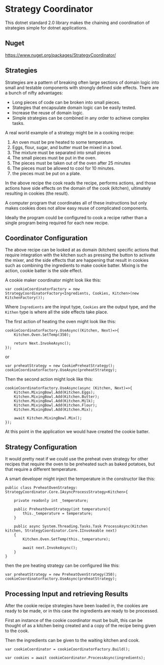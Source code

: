 # Strategy Coordinator

This dotnet standard 2.0 library makes the chaining and coordination of strategies simple for dotnet applications.

## Nuget
https://www.nuget.org/packages/StrategyCoordinator/ 


## Strategies
Strategies are a pattern of breaking often large sections of domain logic into small and testable components with strongly defined side effects. There are a bunch of nifty advantages:

* Long pieces of code can be broken into small pieces.
* Stategies that encapsulate domain logic can be easily tested.
* Increase the reuse of domain logic.
* Simple strategies can be combined in any order to achieve complex tasks.

A real world example of a strategy might be in a cooking recipe:
 
 1. An oven must be pre heated to some temperature.
 1. Eggs, flour, sugar, and butter must be mixed in a bowl.
 1. The mixture must be separated into small pieces
 1. The small pieces must be put in the oven.
 1. The pieces must be taken out of the oven after 25 minutes
 1. The pieces must be allowed to cool for 10 minutes.
 1. the pieces must be put on a plate.

In the above recipe the cook reads the recipe, performs actions, and those actions have side effects on the domain of the cook (kitchen), ultimately resulting in cookies (the result).

 A computer program that coordinates all of these instructions but only makes cookies does not allow easy reuse of complicated components.

 Ideally the program could be configured to cook a recipe rather than a single program being required for each new recipe.

## Coordinator Configuration

The above recipe can be looked at as domain (kitchen) specific actions that require integration with the kitchen such as pressing the button to activate the mixer, and the side effects that are happening that result in cookies such as combining the ingredients to make cookie batter. Mixing is the action, cookie batter is the side effect.

A cookie maker coordinator might look like this:

```
var cookieCoordinatorFactory = new StrategyCoordinatorFactory<Ingredients, Cookies, Kitchen>(new KitchenFactory());
```

Where ```Ingredients``` are the input type, ```Cookies``` are the output type, and the ```Kithen``` type is where all the side effects take place.

The first action of heating the oven might look like this:

```
cookieCoordinatorFactory.UseAsync((Kitchen, Next)=>{
    Kitchen.Oven.SetTemp(350);

    return Next.InvokeAsync();
});
```

or 

```
var preheatStrategy = new CookiePreheatStrategy();
cookieCoordinatorFactory.UseAsync(preheatStrategy);
```

Then the second action might look like this:

```
cookieCoordinatorFactory.UseAsync(async (Kitchen, Next)=>{
    Kitchen.MixingBowl.Add(Kitchen.Eggs);
    Kitchen.MixingBowl.Add(Kitchen.Butter);
    Kitchen.MixingBowl.Add(Kitchen.Milk);
    Kitchen.MixingBowl.Add(Kitchen.Flour);
    Kitchen.MixingBowl.Add(Kitchen.Mix);

    await Kitchen.MixingBowl.Mix();
});
```

At this point in the application we would have created the cookie batter.

## Strategy Configuration

It would pretty neat if we could use the preheat oven strategy for other recipes that require the oven to be preheated such as baked potatoes, but that require a different temperature.

A smart developer might inject the temperature in the constructor like this:

```
public class PreheatOvenStrategy: StrategyCoordinator.Core.IAsyncProcessStrategy<Kitchen>{

    private readonly int _temperature;

    public PreheatOvenStrategy(int temperature){
        this._temperature = temperature;
    }

    public async System.Threading.Tasks.Task ProcessAsync(Kitchen kitchen, StrategyCoordinator.Core.IInvokeable next)
    {
        Kitchen.Oven.SetTemp(this._temperature);

        await next.InvokeAsync();
    }
}
```

then the pre heating strategy can be configured like this:

```
var preheatStrategy = new PreheatOvenStrategy(350);
cookieCoordinatorFactory.UseAsync(preheatStrategy);
```

## Processing Input and retrieving Results

After the cookie recipe strategies have been loaded in, the cookies are ready to be made, or in this case the ingredients are ready to be processed.

First an instance of the cookie coordinator must be built, this can be thought of as a kitchen being created and a copy of the recipe being given to the cook.  

Then the ingredients can be given to the waiting kitchen and cook.

```
var cookieCoordinator = cookieCoordinatorFactory.Build();

var cookies = await cookieCoordinator.ProcessAsync(ingredients);
```
